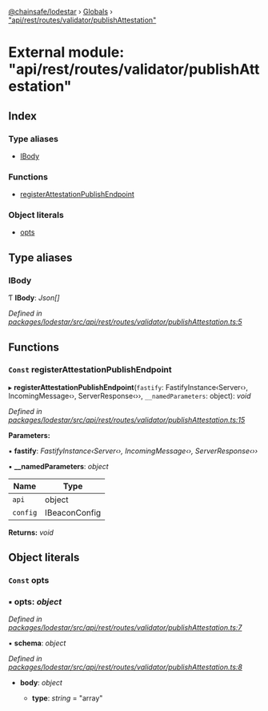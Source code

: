 [@chainsafe/lodestar](../README.md) › [Globals](../globals.md) › ["api/rest/routes/validator/publishAttestation"](_api_rest_routes_validator_publishattestation_.md)

# External module: "api/rest/routes/validator/publishAttestation"

## Index

### Type aliases

* [IBody](_api_rest_routes_validator_publishattestation_.md#ibody)

### Functions

* [registerAttestationPublishEndpoint](_api_rest_routes_validator_publishattestation_.md#const-registerattestationpublishendpoint)

### Object literals

* [opts](_api_rest_routes_validator_publishattestation_.md#const-opts)

## Type aliases

###  IBody

Ƭ **IBody**: *Json[]*

*Defined in [packages/lodestar/src/api/rest/routes/validator/publishAttestation.ts:5](https://github.com/ChainSafe/lodestar/blob/e23248925/packages/lodestar/src/api/rest/routes/validator/publishAttestation.ts#L5)*

## Functions

### `Const` registerAttestationPublishEndpoint

▸ **registerAttestationPublishEndpoint**(`fastify`: FastifyInstance‹Server‹›, IncomingMessage‹›, ServerResponse‹››, `__namedParameters`: object): *void*

*Defined in [packages/lodestar/src/api/rest/routes/validator/publishAttestation.ts:15](https://github.com/ChainSafe/lodestar/blob/e23248925/packages/lodestar/src/api/rest/routes/validator/publishAttestation.ts#L15)*

**Parameters:**

▪ **fastify**: *FastifyInstance‹Server‹›, IncomingMessage‹›, ServerResponse‹››*

▪ **__namedParameters**: *object*

Name | Type |
------ | ------ |
`api` | object |
`config` | IBeaconConfig |

**Returns:** *void*

## Object literals

### `Const` opts

### ▪ **opts**: *object*

*Defined in [packages/lodestar/src/api/rest/routes/validator/publishAttestation.ts:7](https://github.com/ChainSafe/lodestar/blob/e23248925/packages/lodestar/src/api/rest/routes/validator/publishAttestation.ts#L7)*

▪ **schema**: *object*

*Defined in [packages/lodestar/src/api/rest/routes/validator/publishAttestation.ts:8](https://github.com/ChainSafe/lodestar/blob/e23248925/packages/lodestar/src/api/rest/routes/validator/publishAttestation.ts#L8)*

* **body**: *object*

  * **type**: *string* = "array"
